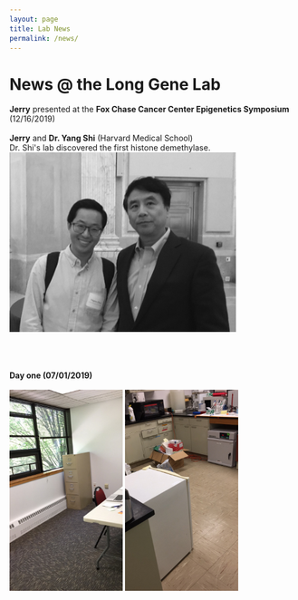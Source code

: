```yaml
---
layout: page
title: Lab News
permalink: /news/
--- 
```


# News @ the Long Gene Lab<br>
 **Jerry** presented at the **Fox Chase Cancer Center Epigenetics Symposium** (12/16/2019)<br>
  <br>
 **Jerry** and **Dr. Yang Shi** (Harvard Medical School)<br>
 Dr. Shi's lab discovered the first histone demethylase.<br>
 <img width="400" src="/img/Fox_02.png" data-action="zoom">
  <br>
  <br>
  <br>
  <br>
 
**Day one (07/01/2019)**<br>
 <br>
<img width="200" src="/img/Day1_1.jpg" data-action="zoom">
<img width="200" src="/img/Day1_2.jpg" data-action="zoom">



